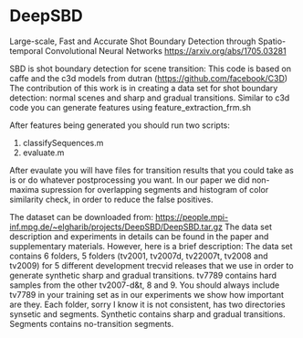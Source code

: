 # DeepSBD
Large-scale, Fast and Accurate Shot Boundary Detection through Spatio-temporal Convolutional Neural Networks
https://arxiv.org/abs/1705.03281


SBD is shot boundary detection for scene transition: This code is based on caffe and the c3d models from dutran (https://github.com/facebook/C3D)
The contribution of this work is in creating a data set for shot boundary detection: normal scenes and sharp and gradual transitions.
Similar to c3d code you can generate features using feature_extraction_frm.sh

After features being generated you should run two scripts:
1. classifySequences.m
2. evaluate.m

After evaulate you will have files for transition results that you could take as is or do whatever postprocessing you want. In our paper we did non-maxima supression for overlapping segments and histogram of color similarity check, in order to reduce the false positives. 

The dataset can be downloaded from: https://people.mpi-inf.mpg.de/~elgharib/projects/DeepSBD/DeepSBD.tar.gz
The data set description and experiments in details can be found in the paper and supplementary materials. However, here is a brief description:
The data set contains 6 folders, 5 folders (tv2001, tv2007d, tv22007t, tv2008 and tv2009) for 5 different development trecvid releases that we use in order to generate synthetic sharp and gradual transitions. tv7789 contains hard samples from the other tv2007-d&t, 8 and 9. You should always include tv7789 in your training set as in our experiments we show how important are they.
Each folder, sorry I know it is not consistent, has two directories synsetic and segments. Synthetic contains sharp and gradual transitions. Segments contains no-transition segments.
